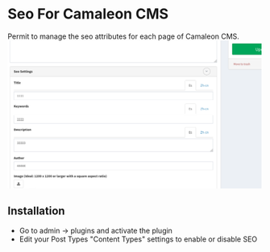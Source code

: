 # Seo For Camaleon CMS
Permit to manage the seo attributes for each page of Camaleon CMS.
![Alt text](/screenshot.png?raw=true)

## Installation
- Go to admin -> plugins and activate the plugin
- Edit your Post Types "Content Types" settings to enable or disable SEO

